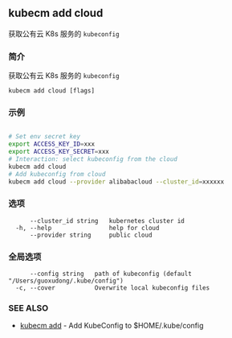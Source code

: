 ## kubecm add cloud

获取公有云 K8s 服务的 `kubeconfig`

### 简介

获取公有云 K8s 服务的 `kubeconfig`

```
kubecm add cloud [flags]
```

### 示例

```bash

# Set env secret key
export ACCESS_KEY_ID=xxx
export ACCESS_KEY_SECRET=xxx
# Interaction: select kubeconfig from the cloud
kubecm add cloud
# Add kubeconfig from cloud
kubecm add cloud --provider alibabacloud --cluster_id=xxxxxx

```

### 选项

```
      --cluster_id string   kubernetes cluster id
  -h, --help                help for cloud
      --provider string     public cloud
```

### 全局选项

```
      --config string   path of kubeconfig (default "/Users/guoxudong/.kube/config")
  -c, --cover           Overwrite local kubeconfig files
```

### SEE ALSO

* [kubecm add](kubecm_add.md)	 - Add KubeConfig to $HOME/.kube/config
